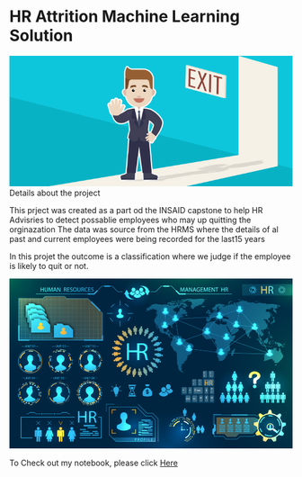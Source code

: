 # HR Attrition Machine Learning Solution
![enter image description here](https://github.com/Vishweshwar-satpute/hr-employee-attrition/blob/main/Attrtion.png?raw=true)
Details about the project 

This prject was created as  a part od the INSAID capstone to help HR Advisries to detect possablie employees who may up quitting the orginazation The data was source from the HRMS where the details of al past and current employees were being recorded for the last15 years

In this projet the outcome is a classification where we judge if the employee is likely to quit or not.

![enter image description here](https://github.com/Vishweshwar-satpute/hr-employee-attrition/blob/main/hr-analytics-10.jpg?raw=true)

To Check out my notebook, please click [Here](https://github.com/Vishweshwar-satpute/hr-employee-attrition/blob/main/HR_Analytics.ipynb)
